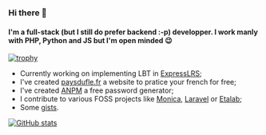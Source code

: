 ### Hi there 👋

#### I'm a full-stack (but I still do prefer backend :-p) developper. I work manly with PHP, Python and JS but I'm open minded :wink:

[![trophy](https://github-profile-trophy.vercel.app/?username=TeddyBear06)](https://github.com/ryo-ma/github-profile-trophy)

- Currently working on implementing LBT in [ExpressLRS](https://github.com/AlessandroAU/ExpressLRS);
- I've created [paysdufle.fr](https://paysdufle.fr/) a website to pratice your french for free;
- I've created [ANPM](https://lfconsult.fr/anpm/index.html) a free password generator;
- I contribute to various FOSS projects like [Monica](https://www.monicahq.com/), [Laravel](https://laravel.com/) or [Etalab](https://github.com/etalab/jours-feries-france);
- Some [gists](https://gist.github.com/TeddyBear06).

[![GitHub stats](https://github-readme-stats.vercel.app/api?username=TeddyBear06&count_private=true)](https://github.com/anuraghazra/github-readme-stats)
